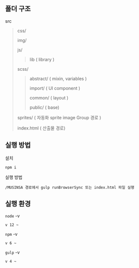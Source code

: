 ## 폴더 구조 

 src
> css/
>
> img/
>
> js/
>> lib ( library )
>
> scss/
>> abstract/ ( mixin, variables )
>>
>> import/ ( UI component )
>>
>> common/ ( layout ) 
>>
>> public/ ( base)
>
> sprites/ ( 자동화 sprite image Group 경로 )
>
> index.html ( 산출물 경로)

## 실행 방법

설치

```
npm i
```

실행 방법
```
/MUSINSA 경로에서 gulp runBrowserSync 또는 index.html 파일 실행
``` 

## 실행 환경

`node` -v

```
v 12 ~
```

`npm` -v

```
v 6 ~
```

`gulp` -v

```
v 4 ~
```

## 
